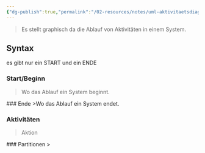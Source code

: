 ```yaml
---
{"dg-publish":true,"permalink":"/02-resources/notes/uml-aktivitaetsdiagramm/","tags":["ausbildung/gfn/ap1/vorbereitung","uml/aktivitätsdiagramm"],"noteIcon":"","updated":"2025-10-29T12:59:10.928+01:00"}
---
```


>Es stellt graphisch da die Ablauf von Aktivitäten in einem System.

## Syntax
<style> .container {font-family: sans-serif; text-align: center;} .button-wrapper button {z-index: 1;height: 40px; width: 100px; margin: 10px;padding: 5px;} .excalidraw .App-menu_top .buttonList { display: flex;} .excalidraw-wrapper { height: 800px; margin: 50px; position: relative;} :root[dir="ltr"] .excalidraw .layer-ui__wrapper .zen-mode-transition.App-menu_bottom--transition-left {transform: none;} </style><script src="https://cdn.jsdelivr.net/npm/react@17/umd/react.production.min.js"></script><script src="https://cdn.jsdelivr.net/npm/react-dom@17/umd/react-dom.production.min.js"></script><script type="text/javascript" src="https://cdn.jsdelivr.net/npm/@excalidraw/excalidraw@0/dist/excalidraw.production.min.js"></script><div id="UML-Aktivitätsdiagramm_2025-03-22_1713.22.excalidraw.md1"></div><script>(function(){const InitialData={"type":"excalidraw","version":2,"source":"https://github.com/zsviczian/obsidian-excalidraw-plugin/releases/tag/2.9.1","elements":[{"id":"3iENoQKGLQNM1-GBzYmSP","type":"ellipse","x":-178.75,"y":-301.203125,"width":54,"height":51,"angle":0,"strokeColor":"#1e1e1e","backgroundColor":"#ffffff","fillStyle":"solid","strokeWidth":2,"strokeStyle":"solid","roughness":1,"opacity":100,"groupIds":[],"frameId":null,"index":"a0","roundness":{"type":2},"seed":686507450,"version":143,"versionNonce":1731495846,"isDeleted":false,"boundElements":[{"id":"BrJNTI6tLhEtr_OkUxWnZ","type":"arrow"}],"updated":1742660204745,"link":null,"locked":false},{"id":"Hj7zNWRNHPwEwaGeLH-UV","type":"rectangle","x":-236.75,"y":-187.203125,"width":171,"height":84,"angle":0,"strokeColor":"#1e1e1e","backgroundColor":"#ffffff","fillStyle":"solid","strokeWidth":2,"strokeStyle":"solid","roughness":1,"opacity":100,"groupIds":[],"frameId":null,"index":"a1","roundness":{"type":3},"seed":374800186,"version":40,"versionNonce":1281435898,"isDeleted":false,"boundElements":[{"type":"text","id":"wGo91gBs"},{"id":"BrJNTI6tLhEtr_OkUxWnZ","type":"arrow"},{"id":"HhnWDxTts4WBYC6G_tc0Y","type":"arrow"}],"updated":1742660207455,"link":null,"locked":false},{"id":"wGo91gBs","type":"text","x":-198.8299560546875,"y":-157.703125,"width":95.159912109375,"height":25,"angle":0,"strokeColor":"#1e1e1e","backgroundColor":"#ffffff","fillStyle":"solid","strokeWidth":2,"strokeStyle":"solid","roughness":1,"opacity":100,"groupIds":[],"frameId":null,"index":"a2","roundness":null,"seed":1005493990,"version":22,"versionNonce":1056190822,"isDeleted":false,"boundElements":null,"updated":1742660183195,"link":null,"locked":false,"text":"stehe auf","rawText":"stehe auf","fontSize":20,"fontFamily":5,"textAlign":"center","verticalAlign":"middle","containerId":"Hj7zNWRNHPwEwaGeLH-UV","originalText":"stehe auf","autoResize":true,"lineHeight":1.25},{"id":"3aP0ElbXA7R2SqA2f79RV","type":"rectangle","x":-241.75,"y":-35.203125,"width":199,"height":72,"angle":0,"strokeColor":"#1e1e1e","backgroundColor":"#ffffff","fillStyle":"solid","strokeWidth":2,"strokeStyle":"solid","roughness":1,"opacity":100,"groupIds":[],"frameId":null,"index":"a4","roundness":{"type":3},"seed":2122769210,"version":99,"versionNonce":1771563430,"isDeleted":false,"boundElements":[{"type":"text","id":"VWqDHoSp"},{"id":"HhnWDxTts4WBYC6G_tc0Y","type":"arrow"},{"id":"IiudlaydeoLTcvdi2seQp","type":"arrow"}],"updated":1742660211203,"link":null,"locked":false},{"id":"VWqDHoSp","type":"text","x":-223.2299346923828,"y":-11.703125,"width":161.95986938476562,"height":25,"angle":0,"strokeColor":"#1e1e1e","backgroundColor":"#ffffff","fillStyle":"solid","strokeWidth":2,"strokeStyle":"solid","roughness":1,"opacity":100,"groupIds":[],"frameId":null,"index":"a5","roundness":null,"seed":876627046,"version":46,"versionNonce":1674221350,"isDeleted":false,"boundElements":null,"updated":1742660184646,"link":null,"locked":false,"text":"Putze die Zähne","rawText":"Putze die Zähne","fontSize":20,"fontFamily":5,"textAlign":"center","verticalAlign":"middle","containerId":"3aP0ElbXA7R2SqA2f79RV","originalText":"Putze die Zähne","autoResize":true,"lineHeight":1.25},{"id":"haCAtkK8_OaKsTD7gKTmS","type":"rectangle","x":-218.75,"y":91.796875,"width":153,"height":45,"angle":0,"strokeColor":"#1e1e1e","backgroundColor":"#ffffff","fillStyle":"solid","strokeWidth":2,"strokeStyle":"solid","roughness":1,"opacity":100,"groupIds":[],"frameId":null,"index":"a7","roundness":{"type":3},"seed":1307864102,"version":76,"versionNonce":1703920634,"isDeleted":false,"boundElements":[{"type":"text","id":"STnpMj9v"},{"id":"IiudlaydeoLTcvdi2seQp","type":"arrow"},{"id":"phveqSlA9eatyshD7Zu9I","type":"arrow"}],"updated":1742660843190,"link":null,"locked":false},{"id":"STnpMj9v","type":"text","x":-177.03997039794922,"y":101.796875,"width":69.57994079589844,"height":25,"angle":0,"strokeColor":"#1e1e1e","backgroundColor":"#ffffff","fillStyle":"solid","strokeWidth":2,"strokeStyle":"solid","roughness":1,"opacity":100,"groupIds":[],"frameId":null,"index":"a8","roundness":null,"seed":955753082,"version":37,"versionNonce":728228646,"isDeleted":false,"boundElements":null,"updated":1742660230765,"link":null,"locked":false,"text":"Dusche","rawText":"Dusche","fontSize":20,"fontFamily":5,"textAlign":"center","verticalAlign":"middle","containerId":"haCAtkK8_OaKsTD7gKTmS","originalText":"Dusche","autoResize":true,"lineHeight":1.25},{"id":"y8lxcOmjqVqthO69NN73V","type":"rectangle","x":160.25,"y":465.796875,"width":152,"height":60,"angle":0,"strokeColor":"#1e1e1e","backgroundColor":"#ffffff","fillStyle":"solid","strokeWidth":2,"strokeStyle":"solid","roughness":1,"opacity":100,"groupIds":[],"frameId":null,"index":"a9","roundness":{"type":3},"seed":1696114618,"version":176,"versionNonce":539839206,"isDeleted":false,"boundElements":[{"type":"text","id":"fA76tCAo"},{"id":"BaTbOc13cujWgUsOkm7rr","type":"arrow"},{"id":"SgdtiZol-m5QdVMp4fR8E","type":"arrow"}],"updated":1742660891537,"link":null,"locked":false},{"id":"fA76tCAo","type":"text","x":191.2400360107422,"y":470.796875,"width":90.01992797851562,"height":50,"angle":0,"strokeColor":"#1e1e1e","backgroundColor":"#ffffff","fillStyle":"solid","strokeWidth":2,"strokeStyle":"solid","roughness":1,"opacity":100,"groupIds":[],"frameId":null,"index":"aA","roundness":null,"seed":582234150,"version":159,"versionNonce":1682130938,"isDeleted":false,"boundElements":null,"updated":1742660449895,"link":null,"locked":false,"text":"fahre zur\nArbeit","rawText":"fahre zur Arbeit","fontSize":20,"fontFamily":5,"textAlign":"center","verticalAlign":"middle","containerId":"y8lxcOmjqVqthO69NN73V","originalText":"fahre zur Arbeit","autoResize":true,"lineHeight":1.25},{"id":"J2KnhtIJr5oA2_iKIeEJ5","type":"rectangle","x":175.25,"y":576.796875,"width":120,"height":50,"angle":0,"strokeColor":"#1e1e1e","backgroundColor":"#ffffff","fillStyle":"solid","strokeWidth":2,"strokeStyle":"solid","roughness":1,"opacity":100,"groupIds":[],"frameId":null,"index":"aB","roundness":{"type":3},"seed":262456998,"version":189,"versionNonce":1787265018,"isDeleted":false,"boundElements":[{"type":"text","id":"udx4meAm"},{"id":"SgdtiZol-m5QdVMp4fR8E","type":"arrow"},{"id":"U2oV6PWFn3FlVWkJBCEEK","type":"arrow"}],"updated":1742660897402,"link":null,"locked":false},{"id":"udx4meAm","type":"text","x":200.11003875732422,"y":589.296875,"width":70.27992248535156,"height":25,"angle":0,"strokeColor":"#1e1e1e","backgroundColor":"#ffffff","fillStyle":"solid","strokeWidth":2,"strokeStyle":"solid","roughness":1,"opacity":100,"groupIds":[],"frameId":null,"index":"aC","roundness":null,"seed":40108070,"version":153,"versionNonce":100933178,"isDeleted":false,"boundElements":null,"updated":1742660451345,"link":null,"locked":false,"text":"Arbeite","rawText":"Arbeite","fontSize":20,"fontFamily":5,"textAlign":"center","verticalAlign":"middle","containerId":"J2KnhtIJr5oA2_iKIeEJ5","originalText":"Arbeite","autoResize":true,"lineHeight":1.25},{"id":"eDcEXUJx7n7t1HE0ozbC4","type":"ellipse","x":-145.75,"y":857.296875,"width":29,"height":30,"angle":0,"strokeColor":"#1e1e1e","backgroundColor":"#ffffff","fillStyle":"solid","strokeWidth":2,"strokeStyle":"solid","roughness":1,"opacity":100,"groupIds":[],"frameId":null,"index":"aD","roundness":{"type":2},"seed":915570874,"version":453,"versionNonce":1779386746,"isDeleted":false,"boundElements":[{"id":"U2oV6PWFn3FlVWkJBCEEK","type":"arrow"}],"updated":1742660897404,"link":null,"locked":false},{"id":"_9nlrWDGHdJHnbxditaAp","type":"ellipse","x":-157.75,"y":847.296875,"width":54,"height":51,"angle":0,"strokeColor":"#1e1e1e","backgroundColor":"transparent","fillStyle":"solid","strokeWidth":2,"strokeStyle":"solid","roughness":1,"opacity":100,"groupIds":[],"frameId":null,"index":"aE","roundness":{"type":2},"seed":326587322,"version":367,"versionNonce":1914801894,"isDeleted":false,"boundElements":[{"id":"xQdSiNHpm3gnE3lSrfQoV","type":"arrow"}],"updated":1742660903683,"link":null,"locked":false},{"id":"BrJNTI6tLhEtr_OkUxWnZ","type":"arrow","x":-149.75,"y":-245.203125,"width":1,"height":59,"angle":0,"strokeColor":"#1e1e1e","backgroundColor":"transparent","fillStyle":"solid","strokeWidth":2,"strokeStyle":"solid","roughness":1,"opacity":100,"groupIds":[],"frameId":null,"index":"aF","roundness":{"type":2},"seed":712912614,"version":29,"versionNonce":1271964390,"isDeleted":false,"boundElements":null,"updated":1742660204747,"link":null,"locked":false,"points":[[0,0],[1,59]],"lastCommittedPoint":null,"startBinding":{"elementId":"3iENoQKGLQNM1-GBzYmSP","focus":-0.05406240345999251,"gap":5.059497384467858},"endBinding":{"elementId":"Hj7zNWRNHPwEwaGeLH-UV","focus":0.03705888135260039,"gap":1},"startArrowhead":null,"endArrowhead":"arrow","elbowed":false},{"id":"HhnWDxTts4WBYC6G_tc0Y","type":"arrow","x":-145.75,"y":-97.203125,"width":2,"height":55,"angle":0,"strokeColor":"#1e1e1e","backgroundColor":"transparent","fillStyle":"solid","strokeWidth":2,"strokeStyle":"solid","roughness":1,"opacity":100,"groupIds":[],"frameId":null,"index":"aG","roundness":{"type":2},"seed":179048442,"version":23,"versionNonce":386267578,"isDeleted":false,"boundElements":null,"updated":1742660207456,"link":null,"locked":false,"points":[[0,0],[2,55]],"lastCommittedPoint":null,"startBinding":{"elementId":"Hj7zNWRNHPwEwaGeLH-UV","focus":-0.04314217068839416,"gap":6},"endBinding":{"elementId":"3aP0ElbXA7R2SqA2f79RV","focus":0.0006312561998377233,"gap":7},"startArrowhead":null,"endArrowhead":"arrow","elbowed":false},{"id":"IiudlaydeoLTcvdi2seQp","type":"arrow","x":-142.96770608100542,"y":38.23882854818648,"width":4.4516854082488635,"height":52.30730354692394,"angle":0,"strokeColor":"#1e1e1e","backgroundColor":"transparent","fillStyle":"solid","strokeWidth":2,"strokeStyle":"solid","roughness":1,"opacity":100,"groupIds":[],"frameId":null,"index":"aH","roundness":{"type":2},"seed":1977816422,"version":42,"versionNonce":1201042170,"isDeleted":false,"boundElements":null,"updated":1742660230770,"link":null,"locked":false,"points":[[0,0],[4.4516854082488635,52.30730354692394]],"lastCommittedPoint":null,"startBinding":{"elementId":"3aP0ElbXA7R2SqA2f79RV","focus":0.038066590602634606,"gap":4},"endBinding":{"elementId":"haCAtkK8_OaKsTD7gKTmS","focus":0.07339574006240676,"gap":4},"startArrowhead":null,"endArrowhead":"arrow","elbowed":false},{"id":"tk9vhhFTJmpPUbqgyHxml","type":"diamond","x":-267.75,"y":212.796875,"width":255,"height":186,"angle":0,"strokeColor":"#1e1e1e","backgroundColor":"transparent","fillStyle":"solid","strokeWidth":2,"strokeStyle":"solid","roughness":1,"opacity":100,"groupIds":[],"frameId":null,"index":"aK","roundness":{"type":2},"seed":258502822,"version":528,"versionNonce":2098993530,"isDeleted":false,"boundElements":[{"type":"text","id":"8TtK5wnd"},{"id":"phveqSlA9eatyshD7Zu9I","type":"arrow"},{"id":"BaTbOc13cujWgUsOkm7rr","type":"arrow"},{"id":"U0DDhexF2z8mtoe6TrCDW","type":"arrow"}],"updated":1742660884586,"link":null,"locked":false},{"id":"8TtK5wnd","type":"text","x":-196.85919189453125,"y":264.546875,"width":113.7183837890625,"height":82.5,"angle":0,"strokeColor":"#1e1e1e","backgroundColor":"transparent","fillStyle":"solid","strokeWidth":2,"strokeStyle":"solid","roughness":1,"opacity":100,"groupIds":[],"frameId":null,"index":"aL","roundness":null,"seed":753846694,"version":445,"versionNonce":1847117754,"isDeleted":false,"boundElements":null,"updated":1742660879448,"link":null,"locked":false,"text":"Heute\nWocheende\n?","rawText":"Heute Wocheende?","fontSize":22,"fontFamily":5,"textAlign":"center","verticalAlign":"middle","containerId":"tk9vhhFTJmpPUbqgyHxml","originalText":"Heute Wocheende?","autoResize":true,"lineHeight":1.25},{"id":"V0Ut5DhYU8VnYMq-okbYQ","type":"rectangle","x":-367.75000000000006,"y":-254.20312499999997,"width":421.00000000000006,"height":435.00000000000006,"angle":0,"strokeColor":"#1e1e1e","backgroundColor":"transparent","fillStyle":"solid","strokeWidth":2,"strokeStyle":"solid","roughness":1,"opacity":100,"groupIds":[],"frameId":null,"index":"aM","roundness":{"type":3},"seed":1855493050,"version":104,"versionNonce":1517100154,"isDeleted":false,"boundElements":null,"updated":1742660458634,"link":null,"locked":false},{"id":"3XS8ayGz","type":"text","x":-353.75,"y":-244.203125,"width":149.07247924804688,"height":27.5,"angle":0,"strokeColor":"#1e1e1e","backgroundColor":"transparent","fillStyle":"solid","strokeWidth":2,"strokeStyle":"solid","roughness":1,"opacity":100,"groupIds":[],"frameId":null,"index":"aN","roundness":null,"seed":1148491686,"version":64,"versionNonce":1557016870,"isDeleted":false,"boundElements":null,"updated":1742660461335,"link":null,"locked":false,"text":"Morgenroutine","rawText":"Morgenroutine","fontSize":22,"fontFamily":5,"textAlign":"left","verticalAlign":"top","containerId":null,"originalText":"Morgenroutine","autoResize":true,"lineHeight":1.25},{"id":"HaQHIJCItxuSbbwSqtw5w","type":"rectangle","x":58.25,"y":387.796875,"width":361,"height":298,"angle":0,"strokeColor":"#1e1e1e","backgroundColor":"transparent","fillStyle":"solid","strokeWidth":2,"strokeStyle":"solid","roughness":1,"opacity":100,"groupIds":[],"frameId":null,"index":"aO","roundness":{"type":3},"seed":67491174,"version":71,"versionNonce":764740666,"isDeleted":false,"boundElements":[{"id":"BaTbOc13cujWgUsOkm7rr","type":"arrow"}],"updated":1742660868031,"link":null,"locked":false},{"id":"ftCiOKvj","type":"text","x":68.25,"y":397.796875,"width":123.64198303222656,"height":24.178141386034785,"angle":0,"strokeColor":"#1e1e1e","backgroundColor":"transparent","fillStyle":"solid","strokeWidth":2,"strokeStyle":"solid","roughness":1,"opacity":100,"groupIds":[],"frameId":null,"index":"aP","roundness":null,"seed":2072238694,"version":72,"versionNonce":1439098790,"isDeleted":false,"boundElements":null,"updated":1742660446076,"link":null,"locked":false,"text":"Arbeitroutine","rawText":"Arbeitroutine","fontSize":19.342513108827827,"fontFamily":5,"textAlign":"left","verticalAlign":"top","containerId":null,"originalText":"Arbeitroutine","autoResize":true,"lineHeight":1.25},{"id":"A6aNAbYwMDgeih0trS4GH","type":"rectangle","x":-490.75,"y":498.796875,"width":201,"height":81,"angle":0,"strokeColor":"#1e1e1e","backgroundColor":"transparent","fillStyle":"solid","strokeWidth":2,"strokeStyle":"solid","roughness":1,"opacity":100,"groupIds":[],"frameId":null,"index":"aQ","roundness":{"type":3},"seed":1635894522,"version":71,"versionNonce":1701602810,"isDeleted":false,"boundElements":[{"type":"text","id":"AUeoxTjQ"},{"id":"U0DDhexF2z8mtoe6TrCDW","type":"arrow"},{"id":"lK377OMVV7x0deQL8hVq_","type":"arrow"}],"updated":1742660900453,"link":null,"locked":false},{"id":"AUeoxTjQ","type":"text","x":-447.90120697021484,"y":525.546875,"width":115.30241394042969,"height":27.5,"angle":0,"strokeColor":"#1e1e1e","backgroundColor":"transparent","fillStyle":"solid","strokeWidth":2,"strokeStyle":"solid","roughness":1,"opacity":100,"groupIds":[],"frameId":null,"index":"aR","roundness":null,"seed":1492209210,"version":46,"versionNonce":588248806,"isDeleted":false,"boundElements":null,"updated":1742660823321,"link":null,"locked":false,"text":"Frührstuck","rawText":"Frührstuck","fontSize":22,"fontFamily":5,"textAlign":"center","verticalAlign":"middle","containerId":"A6aNAbYwMDgeih0trS4GH","originalText":"Frührstuck","autoResize":true,"lineHeight":1.25},{"id":"0GQLwLuoou8O7-MbpYtrW","type":"rectangle","x":-485.75,"y":633.796875,"width":193,"height":83,"angle":0,"strokeColor":"#1e1e1e","backgroundColor":"transparent","fillStyle":"solid","strokeWidth":2,"strokeStyle":"solid","roughness":1,"opacity":100,"groupIds":[],"frameId":null,"index":"aS","roundness":{"type":3},"seed":411647866,"version":86,"versionNonce":2009198694,"isDeleted":false,"boundElements":[{"type":"text","id":"cWgB4LEu"},{"id":"lK377OMVV7x0deQL8hVq_","type":"arrow"},{"id":"xQdSiNHpm3gnE3lSrfQoV","type":"arrow"}],"updated":1742660903682,"link":null,"locked":false},{"id":"cWgB4LEu","type":"text","x":-443.18318939208984,"y":647.796875,"width":107.86637878417969,"height":55,"angle":0,"strokeColor":"#1e1e1e","backgroundColor":"transparent","fillStyle":"solid","strokeWidth":2,"strokeStyle":"solid","roughness":1,"opacity":100,"groupIds":[],"frameId":null,"index":"aT","roundness":null,"seed":2073521082,"version":58,"versionNonce":1904211302,"isDeleted":false,"boundElements":null,"updated":1742660823321,"link":null,"locked":false,"text":"Fernsehen\nanschauen","rawText":"Fernsehen\nanschauen","fontSize":22,"fontFamily":5,"textAlign":"center","verticalAlign":"middle","containerId":"0GQLwLuoou8O7-MbpYtrW","originalText":"Fernsehen\nanschauen","autoResize":true,"lineHeight":1.25},{"id":"BssmlA1OVFALlP2pSpUne","type":"rectangle","x":-595.75,"y":378.79687500000006,"width":373,"height":380.99999999999994,"angle":0,"strokeColor":"#1e1e1e","backgroundColor":"transparent","fillStyle":"solid","strokeWidth":2,"strokeStyle":"solid","roughness":1,"opacity":100,"groupIds":[],"frameId":null,"index":"aU","roundness":{"type":3},"seed":451126010,"version":111,"versionNonce":1362474746,"isDeleted":false,"boundElements":[],"updated":1742660879447,"link":null,"locked":false},{"id":"9spJf4r8","type":"text","x":-576.75,"y":392.796875,"width":145.970458984375,"height":27.5,"angle":0,"strokeColor":"#1e1e1e","backgroundColor":"transparent","fillStyle":"solid","strokeWidth":2,"strokeStyle":"solid","roughness":1,"opacity":100,"groupIds":[],"frameId":null,"index":"aV","roundness":null,"seed":783236538,"version":87,"versionNonce":1038242790,"isDeleted":false,"boundElements":null,"updated":1742660823321,"link":null,"locked":false,"text":"Chillingroutine","rawText":"Chillingroutine","fontSize":22,"fontFamily":5,"textAlign":"left","verticalAlign":"top","containerId":null,"originalText":"Chillingroutine","autoResize":true,"lineHeight":1.25},{"id":"phveqSlA9eatyshD7Zu9I","type":"arrow","x":-134.5911266615962,"y":138.7559965167883,"width":1.8638320109353117,"height":79.24297260414622,"angle":0,"strokeColor":"#1e1e1e","backgroundColor":"transparent","fillStyle":"solid","strokeWidth":2,"strokeStyle":"solid","roughness":1,"opacity":100,"groupIds":[],"frameId":null,"index":"aW","roundness":{"type":2},"seed":1297469050,"version":39,"versionNonce":847522022,"isDeleted":false,"boundElements":null,"updated":1742660879449,"link":null,"locked":false,"points":[[0,0],[-1.8638320109353117,79.24297260414622]],"lastCommittedPoint":null,"startBinding":{"elementId":"haCAtkK8_OaKsTD7gKTmS","focus":-0.10689916603487501,"gap":6},"endBinding":{"elementId":"tk9vhhFTJmpPUbqgyHxml","focus":0.013615416841223003,"gap":1},"startArrowhead":null,"endArrowhead":"arrow","elbowed":false},{"id":"BaTbOc13cujWgUsOkm7rr","type":"arrow","x":-7.75,"y":305.696875,"width":243.9,"height":155.10000000000002,"angle":0,"strokeColor":"#1e1e1e","backgroundColor":"transparent","fillStyle":"solid","strokeWidth":2,"strokeStyle":"solid","roughness":1,"opacity":100,"groupIds":[],"frameId":null,"index":"aY","roundness":null,"seed":1595037734,"version":57,"versionNonce":359989754,"isDeleted":false,"boundElements":null,"updated":1742660889624,"link":null,"locked":false,"points":[[0,0],[243.9,0],[243.9,155.10000000000002]],"lastCommittedPoint":null,"startBinding":{"elementId":"tk9vhhFTJmpPUbqgyHxml","fixedPoint":[1.0196078431372548,0.49946236559139773],"focus":0,"gap":0},"endBinding":{"elementId":"y8lxcOmjqVqthO69NN73V","fixedPoint":[0.4993421052631579,-0.08333333333333333],"focus":0,"gap":0},"startArrowhead":null,"endArrowhead":"arrow","elbowed":true,"fixedSegments":null,"startIsSpecial":null,"endIsSpecial":null},{"id":"U0DDhexF2z8mtoe6TrCDW","type":"arrow","x":-272.75,"y":305.696875,"width":117.60000000000002,"height":188.10000000000002,"angle":0,"strokeColor":"#1e1e1e","backgroundColor":"transparent","fillStyle":"solid","strokeWidth":2,"strokeStyle":"solid","roughness":1,"opacity":100,"groupIds":[],"frameId":null,"index":"aa","roundness":null,"seed":1689086458,"version":19,"versionNonce":1141824058,"isDeleted":false,"boundElements":null,"updated":1742660884588,"link":null,"locked":false,"points":[[0,0],[-117.60000000000002,0],[-117.60000000000002,188.10000000000002]],"lastCommittedPoint":null,"startBinding":{"elementId":"tk9vhhFTJmpPUbqgyHxml","fixedPoint":[-0.0196078431372549,0.49946236559139773],"focus":0,"gap":0},"endBinding":{"elementId":"A6aNAbYwMDgeih0trS4GH","fixedPoint":[0.49950248756218896,-0.06172839506172839],"focus":0,"gap":0},"startArrowhead":null,"endArrowhead":"arrow","elbowed":true,"fixedSegments":null,"startIsSpecial":null,"endIsSpecial":null},{"id":"SgdtiZol-m5QdVMp4fR8E","type":"arrow","x":236.15,"y":530.796875,"width":1,"height":41,"angle":0,"strokeColor":"#1e1e1e","backgroundColor":"transparent","fillStyle":"solid","strokeWidth":2,"strokeStyle":"solid","roughness":1,"opacity":100,"groupIds":[],"frameId":null,"index":"ab","roundness":null,"seed":574010042,"version":8,"versionNonce":1196359206,"isDeleted":false,"boundElements":null,"updated":1742660891538,"link":null,"locked":false,"points":[[0,0],[-1,41]],"lastCommittedPoint":null,"startBinding":{"elementId":"y8lxcOmjqVqthO69NN73V","fixedPoint":[0.4993421052631579,1.0833333333333333],"focus":0,"gap":0},"endBinding":{"elementId":"J2KnhtIJr5oA2_iKIeEJ5","fixedPoint":[0.4991666666666667,-0.1],"focus":0,"gap":0},"startArrowhead":null,"endArrowhead":"arrow","elbowed":true,"fixedSegments":null,"startIsSpecial":null,"endIsSpecial":null},{"id":"U2oV6PWFn3FlVWkJBCEEK","type":"arrow","x":244.25,"y":634.796875,"width":356,"height":237.39999999999998,"angle":0,"strokeColor":"#1e1e1e","backgroundColor":"transparent","fillStyle":"solid","strokeWidth":2,"strokeStyle":"solid","roughness":1,"opacity":100,"groupIds":[],"frameId":null,"index":"ac","roundness":null,"seed":682416314,"version":61,"versionNonce":1816752314,"isDeleted":false,"boundElements":null,"updated":1742660897403,"link":null,"locked":false,"points":[[0,0],[0,237.39999999999998],[-356,237.39999999999998]],"lastCommittedPoint":null,"startBinding":{"elementId":"J2KnhtIJr5oA2_iKIeEJ5","fixedPoint":[0.575,1.16],"focus":0,"gap":0},"endBinding":{"elementId":"eDcEXUJx7n7t1HE0ozbC4","fixedPoint":[1.1724137931034482,0.4966666666666659],"focus":0,"gap":0},"startArrowhead":null,"endArrowhead":"arrow","elbowed":true,"fixedSegments":null,"startIsSpecial":null,"endIsSpecial":null},{"id":"lK377OMVV7x0deQL8hVq_","type":"arrow","x":-390.35,"y":584.796875,"width":1,"height":44,"angle":0,"strokeColor":"#1e1e1e","backgroundColor":"transparent","fillStyle":"solid","strokeWidth":2,"strokeStyle":"solid","roughness":1,"opacity":100,"groupIds":[],"frameId":null,"index":"ad","roundness":null,"seed":1277972070,"version":8,"versionNonce":1168217786,"isDeleted":false,"boundElements":null,"updated":1742660900455,"link":null,"locked":false,"points":[[0,0],[1,44]],"lastCommittedPoint":null,"startBinding":{"elementId":"A6aNAbYwMDgeih0trS4GH","fixedPoint":[0.49950248756218896,1.0617283950617284],"focus":0,"gap":0},"endBinding":{"elementId":"0GQLwLuoou8O7-MbpYtrW","fixedPoint":[0.49948186528497396,-0.060240963855421686],"focus":0,"gap":0},"startArrowhead":null,"endArrowhead":"arrow","elbowed":true,"fixedSegments":null,"startIsSpecial":null,"endIsSpecial":null},{"id":"xQdSiNHpm3gnE3lSrfQoV","type":"arrow","x":-389.35,"y":721.796875,"width":226.60000000000002,"height":150.89999999999998,"angle":0,"strokeColor":"#1e1e1e","backgroundColor":"transparent","fillStyle":"solid","strokeWidth":2,"strokeStyle":"solid","roughness":1,"opacity":100,"groupIds":[],"frameId":null,"index":"ae","roundness":null,"seed":2144012390,"version":63,"versionNonce":1613951910,"isDeleted":false,"boundElements":null,"updated":1742660903683,"link":null,"locked":false,"points":[[0,0],[0,150.89999999999998],[226.60000000000002,150.89999999999998]],"lastCommittedPoint":null,"startBinding":{"elementId":"0GQLwLuoou8O7-MbpYtrW","fixedPoint":[0.49948186528497396,1.0602409638554218],"focus":0,"gap":0},"endBinding":{"elementId":"_9nlrWDGHdJHnbxditaAp","fixedPoint":[-0.09259259259259259,0.4980392156862741],"focus":0,"gap":0},"startArrowhead":null,"endArrowhead":"arrow","elbowed":true,"fixedSegments":null,"startIsSpecial":null,"endIsSpecial":null},{"id":"rQDbD9Jq","type":"text","x":22.25,"y":247.796875,"width":40.32612609863281,"height":27.5,"angle":0,"strokeColor":"#1e1e1e","backgroundColor":"transparent","fillStyle":"solid","strokeWidth":2,"strokeStyle":"solid","roughness":1,"opacity":100,"groupIds":[],"frameId":null,"index":"af","roundness":null,"seed":306245798,"version":20,"versionNonce":1485136294,"isDeleted":false,"boundElements":null,"updated":1742660911637,"link":null,"locked":false,"text":"nein","rawText":"nein","fontSize":22,"fontFamily":5,"textAlign":"left","verticalAlign":"top","containerId":null,"originalText":"nein","autoResize":true,"lineHeight":1.25},{"id":"wzl8YhCV","type":"text","x":-346.75,"y":252.796875,"width":19.8880615234375,"height":27.5,"angle":0,"strokeColor":"#1e1e1e","backgroundColor":"transparent","fillStyle":"solid","strokeWidth":2,"strokeStyle":"solid","roughness":1,"opacity":100,"groupIds":[],"frameId":null,"index":"ag","roundness":null,"seed":765807930,"version":5,"versionNonce":2122309690,"isDeleted":false,"boundElements":null,"updated":1742660915891,"link":null,"locked":false,"text":"ja","rawText":"ja","fontSize":22,"fontFamily":5,"textAlign":"left","verticalAlign":"top","containerId":null,"originalText":"ja","autoResize":true,"lineHeight":1.25},{"id":"WfQNlq1nGjxyfpr8jCG_B","type":"arrow","x":28.25,"y":306.796875,"width":212,"height":90,"angle":0,"strokeColor":"#1e1e1e","backgroundColor":"transparent","fillStyle":"solid","strokeWidth":2,"strokeStyle":"solid","roughness":1,"opacity":100,"groupIds":[],"frameId":null,"index":"aX","roundness":null,"seed":1210829414,"version":197,"versionNonce":787596902,"isDeleted":true,"boundElements":null,"updated":1742660862583,"link":null,"locked":false,"points":[[0,0],[0,70],[0,-18],[212,-18],[212,72]],"lastCommittedPoint":null,"startBinding":{"elementId":"tk9vhhFTJmpPUbqgyHxml","focus":-0.27339817816890516,"gap":7.000050117742422,"fixedPoint":[0.996078431372549,0.5053763440860215]},"endBinding":{"elementId":"HaQHIJCItxuSbbwSqtw5w","focus":0.7914716179536606,"gap":9,"fixedPoint":[0.5041551246537396,-0.030201342281879196]},"startArrowhead":null,"endArrowhead":"arrow","elbowed":true,"fixedSegments":[{"index":2,"start":[2,70],"end":[2,-18]},{"index":3,"start":[2,-18],"end":[254,-18]}],"startIsSpecial":false,"endIsSpecial":false},{"id":"9rBEGrKpBWUwJIgWQNY1s","type":"arrow","x":-272.75,"y":305.696875,"width":136.60000000000002,"height":68.10000000000008,"angle":0,"strokeColor":"#1e1e1e","backgroundColor":"transparent","fillStyle":"solid","strokeWidth":2,"strokeStyle":"solid","roughness":1,"opacity":100,"groupIds":[],"frameId":null,"index":"aZ","roundness":null,"seed":879261606,"version":67,"versionNonce":118459962,"isDeleted":true,"boundElements":null,"updated":1742660879447,"link":null,"locked":false,"points":[[0,0],[-136.60000000000002,0],[-136.60000000000002,68.10000000000008]],"lastCommittedPoint":null,"startBinding":{"elementId":"tk9vhhFTJmpPUbqgyHxml","fixedPoint":[-0.0196078431372549,0.49946236559139773],"focus":0,"gap":0},"endBinding":{"elementId":"BssmlA1OVFALlP2pSpUne","fixedPoint":[0.49973190348525465,-0.013123359580052495],"focus":0,"gap":0},"startArrowhead":null,"endArrowhead":"arrow","elbowed":true,"fixedSegments":null,"startIsSpecial":null,"endIsSpecial":null}],"appState":{"theme":"dark","viewBackgroundColor":"#ffffff","currentItemStrokeColor":"#1e1e1e","currentItemBackgroundColor":"transparent","currentItemFillStyle":"solid","currentItemStrokeWidth":2,"currentItemStrokeStyle":"solid","currentItemRoughness":1,"currentItemOpacity":100,"currentItemFontFamily":5,"currentItemFontSize":22,"currentItemTextAlign":"left","currentItemStartArrowhead":null,"currentItemEndArrowhead":"arrow","currentItemArrowType":"elbow","scrollX":786.25,"scrollY":-28.203125,"zoom":{"value":1},"currentItemRoundness":"round","gridSize":20,"gridStep":5,"gridModeEnabled":false,"gridColor":{"Bold":"rgba(217, 217, 217, 0.5)","Regular":"rgba(230, 230, 230, 0.5)"},"currentStrokeOptions":null,"frameRendering":{"enabled":true,"clip":true,"name":true,"outline":true},"objectsSnapModeEnabled":false,"activeTool":{"type":"selection","customType":null,"locked":false,"lastActiveTool":null}},"files":{}};InitialData.scrollToContent=true;App=()=>{const e=React.useRef(null),t=React.useRef(null),[n,i]=React.useState({width:void 0,height:void 0});return React.useEffect(()=>{i({width:t.current.getBoundingClientRect().width,height:t.current.getBoundingClientRect().height});const e=()=>{i({width:t.current.getBoundingClientRect().width,height:t.current.getBoundingClientRect().height})};return window.addEventListener("resize",e),()=>window.removeEventListener("resize",e)},[t]),React.createElement(React.Fragment,null,React.createElement("div",{className:"excalidraw-wrapper",ref:t},React.createElement(ExcalidrawLib.Excalidraw,{ref:e,width:n.width,height:n.height,initialData:InitialData,viewModeEnabled:!0,zenModeEnabled:!0,gridModeEnabled:!1})))},excalidrawWrapper=document.getElementById("UML-Aktivitätsdiagramm_2025-03-22_1713.22.excalidraw.md1");ReactDOM.render(React.createElement(App),excalidrawWrapper);})();</script>

es gibt nur ein START und ein ENDE
### Start/Beginn
>Wo das Ablauf ein System beginnt.
<div id="UML-Aktivitätsdiagramm_2025-03-22_1732.15.excalidraw.md2"></div><script>(function(){const InitialData={"type":"excalidraw","version":2,"source":"https://github.com/zsviczian/obsidian-excalidraw-plugin/releases/tag/2.9.1","elements":[{"id":"0bON-qlvVRZVIxj6Wk3Qd","type":"ellipse","x":-102.375,"y":-186.203125,"width":85,"height":83,"angle":0,"strokeColor":"#1e1e1e","backgroundColor":"#ffffff","fillStyle":"solid","strokeWidth":2,"strokeStyle":"solid","roughness":1,"opacity":100,"groupIds":[],"frameId":null,"index":"a0","roundness":{"type":2},"seed":1859159610,"version":57,"versionNonce":2141852666,"isDeleted":false,"boundElements":null,"updated":1742661144261,"link":null,"locked":false}],"appState":{"theme":"dark","viewBackgroundColor":"#ffffff","currentItemStrokeColor":"#1e1e1e","currentItemBackgroundColor":"#ffffff","currentItemFillStyle":"solid","currentItemStrokeWidth":2,"currentItemStrokeStyle":"solid","currentItemRoughness":1,"currentItemOpacity":100,"currentItemFontFamily":5,"currentItemFontSize":20,"currentItemTextAlign":"left","currentItemStartArrowhead":null,"currentItemEndArrowhead":"arrow","currentItemArrowType":"round","scrollX":392.625,"scrollY":451.796875,"zoom":{"value":1},"currentItemRoundness":"round","gridSize":20,"gridStep":5,"gridModeEnabled":false,"gridColor":{"Bold":"rgba(217, 217, 217, 0.5)","Regular":"rgba(230, 230, 230, 0.5)"},"currentStrokeOptions":null,"frameRendering":{"enabled":true,"clip":true,"name":true,"outline":true},"objectsSnapModeEnabled":false,"activeTool":{"type":"selection","customType":null,"locked":false,"lastActiveTool":null}},"files":{}};InitialData.scrollToContent=true;App=()=>{const e=React.useRef(null),t=React.useRef(null),[n,i]=React.useState({width:void 0,height:void 0});return React.useEffect(()=>{i({width:t.current.getBoundingClientRect().width,height:t.current.getBoundingClientRect().height});const e=()=>{i({width:t.current.getBoundingClientRect().width,height:t.current.getBoundingClientRect().height})};return window.addEventListener("resize",e),()=>window.removeEventListener("resize",e)},[t]),React.createElement(React.Fragment,null,React.createElement("div",{className:"excalidraw-wrapper",ref:t},React.createElement(ExcalidrawLib.Excalidraw,{ref:e,width:n.width,height:n.height,initialData:InitialData,viewModeEnabled:!0,zenModeEnabled:!0,gridModeEnabled:!1})))},excalidrawWrapper=document.getElementById("UML-Aktivitätsdiagramm_2025-03-22_1732.15.excalidraw.md2");ReactDOM.render(React.createElement(App),excalidrawWrapper);})();</script>
### Ende
>Wo das Ablauf ein System endet.
<div id="UML-Aktivitätsdiagramm_2025-03-22_1732.52.excalidraw.md3"></div><script>(function(){const InitialData={"type":"excalidraw","version":2,"source":"https://github.com/zsviczian/obsidian-excalidraw-plugin/releases/tag/2.9.1","elements":[{"id":"eZzypbCOIow21SZiqv_mM","type":"ellipse","x":-72.375,"y":-1.703125,"width":29,"height":30,"angle":0,"strokeColor":"#1e1e1e","backgroundColor":"#ffffff","fillStyle":"solid","strokeWidth":2,"strokeStyle":"solid","roughness":1,"opacity":100,"groupIds":[],"frameId":null,"index":"a0","roundness":{"type":2},"seed":309815782,"version":456,"versionNonce":770091110,"isDeleted":false,"boundElements":[],"updated":1742661184737,"link":null,"locked":false},{"id":"QNUkZ8yFRXF6zp_fb-CC5","type":"ellipse","x":-84.375,"y":-11.703125,"width":54,"height":51,"angle":0,"strokeColor":"#1e1e1e","backgroundColor":"transparent","fillStyle":"solid","strokeWidth":2,"strokeStyle":"solid","roughness":1,"opacity":100,"groupIds":[],"frameId":null,"index":"a1","roundness":{"type":2},"seed":1224555814,"version":370,"versionNonce":126023930,"isDeleted":false,"boundElements":[],"updated":1742661184738,"link":null,"locked":false}],"appState":{"theme":"dark","viewBackgroundColor":"#ffffff","currentItemStrokeColor":"#1e1e1e","currentItemBackgroundColor":"transparent","currentItemFillStyle":"solid","currentItemStrokeWidth":2,"currentItemStrokeStyle":"solid","currentItemRoughness":1,"currentItemOpacity":100,"currentItemFontFamily":5,"currentItemFontSize":20,"currentItemTextAlign":"left","currentItemStartArrowhead":null,"currentItemEndArrowhead":"arrow","currentItemArrowType":"round","scrollX":392.625,"scrollY":451.796875,"zoom":{"value":1},"currentItemRoundness":"round","gridSize":20,"gridStep":5,"gridModeEnabled":false,"gridColor":{"Bold":"rgba(217, 217, 217, 0.5)","Regular":"rgba(230, 230, 230, 0.5)"},"currentStrokeOptions":null,"frameRendering":{"enabled":true,"clip":true,"name":true,"outline":true},"objectsSnapModeEnabled":false,"activeTool":{"type":"selection","customType":null,"locked":false,"lastActiveTool":null}},"files":{}};InitialData.scrollToContent=true;App=()=>{const e=React.useRef(null),t=React.useRef(null),[n,i]=React.useState({width:void 0,height:void 0});return React.useEffect(()=>{i({width:t.current.getBoundingClientRect().width,height:t.current.getBoundingClientRect().height});const e=()=>{i({width:t.current.getBoundingClientRect().width,height:t.current.getBoundingClientRect().height})};return window.addEventListener("resize",e),()=>window.removeEventListener("resize",e)},[t]),React.createElement(React.Fragment,null,React.createElement("div",{className:"excalidraw-wrapper",ref:t},React.createElement(ExcalidrawLib.Excalidraw,{ref:e,width:n.width,height:n.height,initialData:InitialData,viewModeEnabled:!0,zenModeEnabled:!0,gridModeEnabled:!1})))},excalidrawWrapper=document.getElementById("UML-Aktivitätsdiagramm_2025-03-22_1732.52.excalidraw.md3");ReactDOM.render(React.createElement(App),excalidrawWrapper);})();</script>

### Aktivitäten
>Aktion
<div id="UML-Aktivitätsdiagramm_2025-03-22_1734.22.excalidraw.md4"></div><script>(function(){const InitialData={"type":"excalidraw","version":2,"source":"https://github.com/zsviczian/obsidian-excalidraw-plugin/releases/tag/2.9.1","elements":[{"id":"4oFmTynfj6SUm-R37TFIr","type":"rectangle","x":-123.375,"y":-132.203125,"width":209,"height":58,"angle":0,"strokeColor":"#1e1e1e","backgroundColor":"transparent","fillStyle":"solid","strokeWidth":2,"strokeStyle":"solid","roughness":1,"opacity":100,"groupIds":[],"frameId":null,"index":"a0","roundness":{"type":3},"seed":1337860922,"version":110,"versionNonce":1521009082,"isDeleted":false,"boundElements":[{"type":"text","id":"hzsjaF6S"}],"updated":1742661284361,"link":null,"locked":false},{"id":"hzsjaF6S","type":"text","x":-67.24495697021484,"y":-115.703125,"width":96.73991394042969,"height":25,"angle":0,"strokeColor":"#1e1e1e","backgroundColor":"transparent","fillStyle":"solid","strokeWidth":2,"strokeStyle":"solid","roughness":1,"opacity":100,"groupIds":[],"frameId":null,"index":"a1","roundness":null,"seed":1098258086,"version":72,"versionNonce":1381792378,"isDeleted":false,"boundElements":null,"updated":1742661284362,"link":null,"locked":false,"text":"Stehe auf","rawText":"Stehe auf","fontSize":20,"fontFamily":5,"textAlign":"center","verticalAlign":"middle","containerId":"4oFmTynfj6SUm-R37TFIr","originalText":"Stehe auf","autoResize":true,"lineHeight":1.25}],"appState":{"theme":"dark","viewBackgroundColor":"#ffffff","currentItemStrokeColor":"#1e1e1e","currentItemBackgroundColor":"transparent","currentItemFillStyle":"solid","currentItemStrokeWidth":2,"currentItemStrokeStyle":"solid","currentItemRoughness":1,"currentItemOpacity":100,"currentItemFontFamily":5,"currentItemFontSize":20,"currentItemTextAlign":"left","currentItemStartArrowhead":null,"currentItemEndArrowhead":"arrow","currentItemArrowType":"round","scrollX":392.625,"scrollY":451.796875,"zoom":{"value":1},"currentItemRoundness":"round","gridSize":20,"gridStep":5,"gridModeEnabled":false,"gridColor":{"Bold":"rgba(217, 217, 217, 0.5)","Regular":"rgba(230, 230, 230, 0.5)"},"currentStrokeOptions":null,"frameRendering":{"enabled":true,"clip":true,"name":true,"outline":true},"objectsSnapModeEnabled":false,"activeTool":{"type":"selection","customType":null,"locked":false,"lastActiveTool":null}},"files":{}};InitialData.scrollToContent=true;App=()=>{const e=React.useRef(null),t=React.useRef(null),[n,i]=React.useState({width:void 0,height:void 0});return React.useEffect(()=>{i({width:t.current.getBoundingClientRect().width,height:t.current.getBoundingClientRect().height});const e=()=>{i({width:t.current.getBoundingClientRect().width,height:t.current.getBoundingClientRect().height})};return window.addEventListener("resize",e),()=>window.removeEventListener("resize",e)},[t]),React.createElement(React.Fragment,null,React.createElement("div",{className:"excalidraw-wrapper",ref:t},React.createElement(ExcalidrawLib.Excalidraw,{ref:e,width:n.width,height:n.height,initialData:InitialData,viewModeEnabled:!0,zenModeEnabled:!0,gridModeEnabled:!1})))},excalidrawWrapper=document.getElementById("UML-Aktivitätsdiagramm_2025-03-22_1734.22.excalidraw.md4");ReactDOM.render(React.createElement(App),excalidrawWrapper);})();</script>
### Partitionen
>